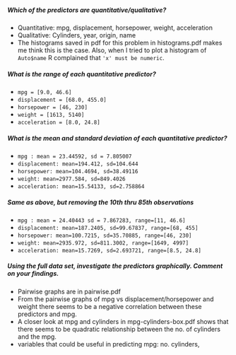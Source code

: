 ##### Which of the predictors are quantitative/qualitative?
  - Quantitative: mpg, displacement, horsepower, weight, acceleration
  - Qualitative: Cylinders, year, origin, name
  - The histograms saved in pdf for this problem in histograms.pdf makes me think this is the case.
    Also, when I tried to plot a histogram of `Auto$name` R complained that `'x' must be numeric`.
##### What is the range of each quantitative predictor?
  - `mpg = [9.0, 46.6]`
  - `displacement = [68.0, 455.0]`
  - `horsepower = [46, 230]`
  - `weight = [1613, 5140]`
  - `acceleration = [8.0, 24.8]`
##### What is the mean and standard deviation of each quantitative predictor?
  - `mpg : mean = 23.44592, sd = 7.805007`
  - `displacement: mean=194.412, sd=104.644`
  - `horsepower: mean=104.4694, sd=38.49116`
  - `weight: mean=2977.584, sd=849.4026`
  - `acceleration: mean=15.54133, sd=2.758864`
##### Same as above, but removing the 10th thru 85th observations
  - `mpg : mean = 24.40443 sd = 7.867283, range=[11, 46.6]`
  - `displacement: mean=187.2405, sd=99.67837, range=[68, 455]`
  - `horsepower: mean=100.7215, sd=35.70885, range=[46, 230]`
  - `weight: mean=2935.972, sd=811.3002, range=[1649, 4997]`
  - `acceleration: mean=15.7269, sd=2.693721, range=[8.5, 24.8]`
##### Using the full data set, investigate the predictors graphically. Comment on your findings.
  - Pairwise graphs are in pairwise.pdf
  - From the pairwise graphs of mpg vs displacement/horsepower and weight there seems to be a
    negative correlation between these predictors and mpg.
  - A closer look at mpg and cylinders in mpg-cylinders-box.pdf shows that there seems to be quadratic
    relationship between the no. of cylinders and the mpg.
  - variables that could be useful in predicting mpg: no. cylinders,
